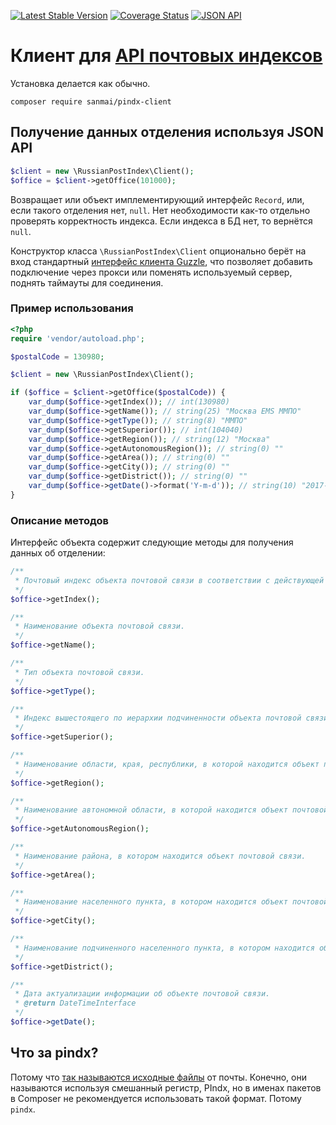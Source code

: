 [![Latest Stable Version](https://poser.pugx.org/sanmai/pindx-client/v/stable)](https://packagist.org/packages/sanmai/pindx-client)
[![Coverage Status](https://coveralls.io/repos/github/sanmai/pindx-client/badge.svg)](https://coveralls.io/github/sanmai/pindx-client)
[![JSON API](https://img.shields.io/badge/json%20api-live-green.svg)](https://www.postindexapi.ru/)

# Клиент для [API почтовых индексов](https://www.postindexapi.ru/)

Установка делается как обычно.

```
composer require sanmai/pindx-client
```

## Получение данных отделения используя JSON API

```php
$client = new \RussianPostIndex\Client();
$office = $client->getOffice(101000);
```
Возвращает или объект имплементирующий интерфейс `Record`, или, если такого отделения нет, `null`. Нет необходимости как-то отдельно проверять корректность индекса. Если индекса в БД нет, то вернётся `null`.

Конструктор класса `\RussianPostIndex\Client` опционально берёт на вход стандартный [интерфейс клиента Guzzle](http://docs.guzzlephp.org/en/stable/quickstart.html#making-a-request), что позволяет добавить подключение через прокси или поменять используемый сервер, поднять таймауты для соединения.

### Пример использования

```php
<?php
require 'vendor/autoload.php';

$postalCode = 130980;

$client = new \RussianPostIndex\Client();

if ($office = $client->getOffice($postalCode)) {
    var_dump($office->getIndex()); // int(130980)
    var_dump($office->getName()); // string(25) "Москва EMS ММПО"
    var_dump($office->getType()); // string(8) "ММПО"
    var_dump($office->getSuperior()); // int(104040)
    var_dump($office->getRegion()); // string(12) "Москва"
    var_dump($office->getAutonomousRegion()); // string(0) ""
    var_dump($office->getArea()); // string(0) ""
    var_dump($office->getCity()); // string(0) ""
    var_dump($office->getDistrict()); // string(0) ""
    var_dump($office->getDate()->format('Y-m-d')); // string(10) "2017-04-28"
}
```

### Описание методов

Интерфейс объекта содержит следующие методы для получения данных об отделении:

```php
/**
 * Почтовый индекс объекта почтовой связи в соответствии с действующей системой индексации.
 */
$office->getIndex();

/**
 * Наименование объекта почтовой связи.
 */
$office->getName();

/**
 * Тип объекта почтовой связи.
 */
$office->getType();

/**
 * Индекс вышестоящего по иерархии подчиненности объекта почтовой связи.
 */
$office->getSuperior();

/**
 * Наименование области, края, республики, в которой находится объект почтовой связи.
 */
$office->getRegion();

/**
 * Наименование автономной области, в которой находится объект почтовой связи.
 */
$office->getAutonomousRegion();

/**
 * Наименование района, в котором находится объект почтовой связи.
 */
$office->getArea();

/**
 * Наименование населенного пункта, в котором находится объект почтовой связи.
 */
$office->getCity();

/**
 * Наименование подчиненного населенного пункта, в котором находится объект почтовой связи.
 */
$office->getDistrict();

/**
 * Дата актуализации информации об объекте почтовой связи. 
 * @return DateTimeInterface
 */
$office->getDate();
```

## Что за pindx?

Потому что [так называются исходные файлы](http://vinfo.russianpost.ru/database/ops.html) от почты. Конечно, они называются используя смешанный регистр, PIndx, но в именах пакетов в Composer не рекомендуется использовать такой формат. Потому `pindx`.

